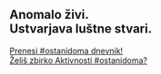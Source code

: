 <h2>Anomalo živi.<br />Ustvarjava luštne stvari.</h2>
<a href="https://bit.ly/anomalodnevnik" target="_blank" rel="noopener noreferrer">Prenesi #ostanidoma dnevnik!</a><br />
<a href="https://bit.ly/anomaloaktivnosti" target="_blank" rel="noopener noreferrer">Želiš zbirko Aktivnosti #ostanidoma?</a>